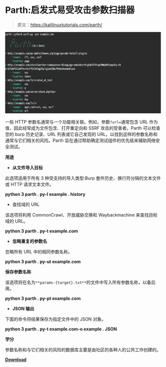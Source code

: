 # Parth:启发式易受攻击参数扫描器

> 原文：<https://kalilinuxtutorials.com/parth/>

[![Parth : Heuristic Vulnerable Parameter Scanner](img//d7b44c67ed8563911e0de743c029003a.png "Parth : Heuristic Vulnerable Parameter Scanner")](https://1.bp.blogspot.com/-OOqwLW0-Li4/X0g9pmjblEI/AAAAAAAAHcQ/VN5lvLHIaakcdpQbxFd3aNPDXyCtLvlRgCLcBGAsYHQ/s728/Parth%25281%2529.png)

一些 HTTP 参数名通常与一个功能相关联。例如，参数`?url=`通常包含 URL 作为值，因此经常成为文件包含、打开重定向和 SSRF 攻击的受害者。Parth 可以检查您的 burp 历史记录、URL 列表或它自己发现的 URL，以找到这样的参数名称和通常与它们相关的风险。Parth 旨在通过帮助确定测试组件的优先级来辅助网络安全测试。

**用途**

*   **从文件导入目标**

此选项适用于所有 3 种受支持的导入类型:Burp 套件历史、换行符分隔的文本文件或 HTTP 请求文本文件。

**python 3 parth . py-I example . history**

*   查找域的 URL

该选项将利用 CommonCrawl、开放威胁交换和 Waybackmachine 来查找目标域的 URL。

**python 3 parth . py-t example.com**

*   **忽略重复的参数名**

忽略所有 URL 中的相同参数名称。

**python 3 parth . py-ut example.com**

**保存参数名称**

该选项将在名为`**params-{target}.txt**`的文件中写入所有参数名称，以备后用。

**python 3 parth . py-pt example.com**

*   **JSON 输出**

下面的命令将结果保存为指定文件中的 JSON 对象。

**python 3 parth . py-t example.com-o example . JSON**

**学分**

参数名称和与它们相关的风险的数据库主要是由社区的各种人的公共工作创建的。

[**Download**](https://github.com/s0md3v/Parth)